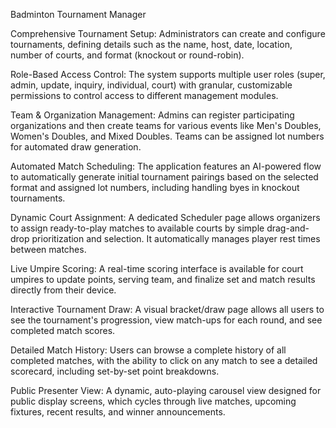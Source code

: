 Badminton Tournament Manager 


Comprehensive Tournament Setup: Administrators can create and configure tournaments, defining details such as the name, host, date, location, number of courts, and format (knockout or round-robin).

Role-Based Access Control: The system supports multiple user roles (super, admin, update, inquiry, individual, court) with granular, customizable permissions to control access to different management modules.

Team & Organization Management: Admins can register participating organizations and then create teams for various events like Men's Doubles, Women's Doubles, and Mixed Doubles. Teams can be assigned lot numbers for automated draw generation.

Automated Match Scheduling: The application features an AI-powered flow to automatically generate initial tournament pairings based on the selected format and assigned lot numbers, including handling byes in knockout tournaments.

Dynamic Court Assignment: A dedicated Scheduler page allows organizers to assign ready-to-play matches to available courts by simple drag-and-drop prioritization and selection. It automatically manages player rest times between matches.

Live Umpire Scoring: A real-time scoring interface is available for court umpires to update points, serving team, and finalize set and match results directly from their device.

Interactive Tournament Draw: A visual bracket/draw page allows all users to see the tournament's progression, view match-ups for each round, and see completed match scores.

Detailed Match History: Users can browse a complete history of all completed matches, with the ability to click on any match to see a detailed scorecard, including set-by-set point breakdowns.

Public Presenter View: A dynamic, auto-playing carousel view designed for public display screens, which cycles through live matches, upcoming fixtures, recent results, and winner announcements.
